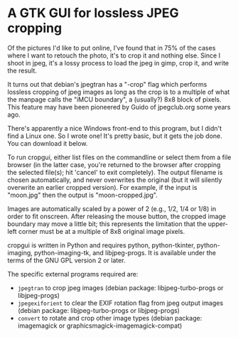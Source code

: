 # A GTK GUI for lossless JPEG cropping

Of the pictures I'd like to put online, I've found that in 75% of the cases
where I want to retouch the photo, it's to crop it and nothing else. Since I
shoot in jpeg, it's a lossy process to load the jpeg in gimp, crop it, and
write the result.

It turns out that debian's jpegtran has a "-crop" flag which performs lossless
cropping of jpeg images as long as the crop is to a multiple of what the
manpage calls the "iMCU boundary", a (usually?) 8x8 block of pixels. This
feature may have been pioneered by Guido of jpegclub.org some years ago.

There's apparently a nice Windows front-end to this program, but I didn't find
a Linux one. So I wrote one! It's pretty basic, but it gets the job done. You
can download it below.

To run cropgui, either list files on the commandline or select them from a file
browser (in the latter case, you're returned to the browser after cropping the
selected file(s); hit 'cancel' to exit completely). The output filename is
chosen automatically, and never overwrites the original (but it will silently
overwrite an earlier cropped version). For example, if the input is "moon.jpg"
then the output is "moon-cropped.jpg".

Images are automatically scaled by a power of 2 (e.g., 1/2, 1/4 or 1/8) in
order to fit onscreen. After releasing the mouse button, the cropped image
boundary may move a little bit; this represents the limitation that the
upper-left corner must be at a multiple of 8x8 original image pixels.

cropgui is written in Python and requires python, python-tkinter,
python-imaging, python-imaging-tk, and libjpeg-progs. It is available under the
terms of the GNU GPL version 2 or later. 

The specific external programs required are:
 * `jpegtran` to crop jpeg images (debian package: libjpeg-turbo-progs or libjpeg-progs)
 * `jpegexiforient` to clear the EXIF rotation flag from jpeg output images (debian package: libjpeg-turbo-progs or libjpeg-progs)
 * `convert` to rotate and crop other image types (debian package: imagemagick or graphicsmagick-imagemagick-compat)
